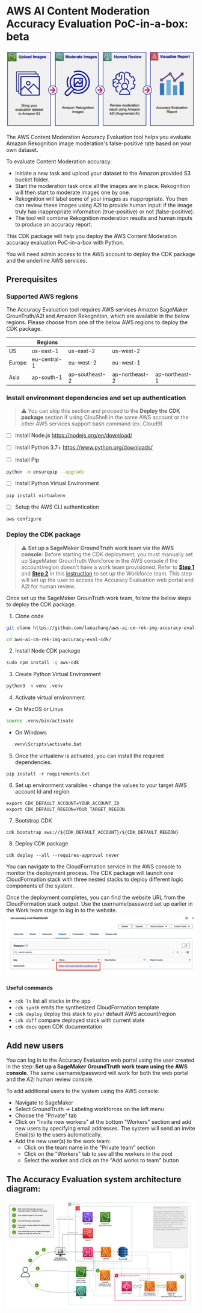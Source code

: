 # AWS AI Content Moderation Accuracy Evaluation PoC-in-a-box: beta

![workflow digram](static/flow_diagram.png)

The AWS Content Moderation Accuracy Evaluation tool helps you evaluate Amazon Rekognition image moderation's false-positive rate based on your own dataset. 

To evaluate Content Moderation accuracy:

* Initiate a new task and upload your dataset to the Amazon provided S3 bucket folder.
* Start the moderation task once all the images are in place. Rekognition will then start to moderate images one by one.
* Rekognition will label some of your images as inappropriate. You then can review these images using A2I to provide human input: if the image truly has inappropriate information (true-positive) or not (false-positive).
* The tool will combine Rekognition moderation results and human inputs to produce an accuracy report.

This CDK package will help you deploy the AWS Content Moderation accuracy evaluation PoC-in-a-box with Python.

You will need admin access to the AWS account to deploy the CDK package and the underline AWS services.


## Prerequisites
### Supported AWS regions
The Accuracy Evaluation tool requires AWS services Amazon SageMaker GrounTruth/A2I and Amazon Rekognition, which are available in the below regions. Please choose from one of the below AWS regions to deploy the CDK package.

| |Regions ||||
| ---------- | ---------- | ---------- | ---------- | ---------- |
| US | us-east-1 | us-east-2 | us-west-2 ||
| Europe | eu-central-1 | eu-west-2 | eu-west-1 ||
| Asia | ap-south-1 | ap-southeast-2 | ap-northeast-2 | ap-northeast-1 |


### Install environment dependencies and set up authentication
> :warning: You can skip this section and proceed to the **Deploy the CDK package** section if using ClouShell in the same AWS account or the other AWS services support bash command (ex. Cloud9)

- [ ] Install Node.js
https://nodejs.org/en/download/

- [ ] Install Python 3.7+
https://www.python.org/downloads/

- [ ] Install Pip
```sh
python -m ensurepip --upgrade
```

- [ ] Install Python Virtual Environment
```sh
pip install virtualenv
```

- [ ] Setup the AWS CLI authentication
```sh
aws configure                                                                     
 ```                      

### Deploy the CDK package
> :warning: **Set up a SageMaker GroundTruth work team via the AWS console**: 
Before starting the CDK deployment, you must manually set up SageMaker GrounTruth Workforce in the AWS console if the account/region doesn't have a work team provisioned.
Refer to [**Step 1**](https://catalog.us-east-1.prod.workshops.aws/workshops/1ece9ffd-4c24-4e66-b42a-0c0e13b0f668/en-US/content-moderation/01-image-moderation/02-image-moderation-with-a2i#step-1:-create-a-private-team-in-aws-console-(you-can-skip-this-step-if-you-already-have-a-private-work-team-in-the-region)) 
and [**Step 2**](https://catalog.us-east-1.prod.workshops.aws/workshops/1ece9ffd-4c24-4e66-b42a-0c0e13b0f668/en-US/content-moderation/01-image-moderation/02-image-moderation-with-a2i#step-2:-activate-a2i-user-account) 
in this [instruction](https://catalog.us-east-1.prod.workshops.aws/workshops/1ece9ffd-4c24-4e66-b42a-0c0e13b0f668/en-US/content-moderation/01-image-moderation/02-image-moderation-with-a2i) 
to set up the Workforce team. This step will set up the user to access the Accuracy Evaluation web portal and A2I for human review.

Once set up the SageMaker GrounTruth work team, follow the below steps to deploy the CDK package.

1. Clone code
```sh
git clone https://github.com/lanazhang/aws-ai-cm-rek-img-accuracy-eval-cdk.git
```
```sh
cd aws-ai-cm-rek-img-accuracy-eval-cdk/
```

2. Install Node CDK package
```sh
sudo npm install -g aws-cdk
```

3. Create Python Virtual Environment
```sh
python3 -m venv .venv
```

4. Activate virtual environment

  - On MacOS or Linux
  ```sh
  source .venv/bin/activate
  ```
  - On Windows
  ```sh
    .venv\Scripts\activate.bat                                        
```

5. Once the virtualenv is activated, you can install the required dependencies.

```
pip install -r requirements.txt
```

6. Set up environment varaibles - change the values to your target AWS account Id and region.
```
export CDK_DEFAULT_ACCOUNT=YOUR_ACCOUNT_ID
export CDK_DEFAULT_REGION=YOUR_TARGET_REGION
```

7. Bootstrap CDK
```
cdk bootstrap aws://${CDK_DEFAULT_ACCOUNT}/${CDK_DEFAULT_REGION}
```

8. Deploy CDK package
```
cdk deploy --all --requires-approval never
```

You can navigate to the CloudFormation service in the AWS console to monitor the deployment process. The CDK package will launch one CloudFormation stack with three nested stacks to deploy different logic components of the system. 

Once the deployment completes, you can find the website URL from the CloudFormation stack output. Use the username/password set up earlier in the Work team stage to log in to the website.
![CloudFormation stack output](static/cloudformation-output.png)

#### Useful commands

 * `cdk ls`          list all stacks in the app
 * `cdk synth`       emits the synthesized CloudFormation template
 * `cdk deploy`      deploy this stack to your default AWS account/region
 * `cdk diff`        compare deployed stack with current state
 * `cdk docs`        open CDK documentation


## Add new users
You can log in to the Accuracy Evaluation web portal using the user created in the step: **Set up a SageMaker GroundTruth work team using the AWS console**. The same username/password will work for both the web portal and the A2I human review console.

To add additional users to the system using the AWS console:
- Navigate to SageMaker
- Select GroundTruth -> Labeling workforces on the left menu
- Choose the "Private" tab
- Click on "Invite new workers" at the bottom "Workers" section and add new users by specifying email addresses. The system will send an invite Email(s) to the users automatically.
- Add the new user(s) to the work team:
  - Click on the team name in the "Private team" section
  - Click on the "Workers" tab to see all the workers in the pool
  - Select the worker and click on the "Add works to team" button

## The Accuracy Evaluation system architecture diagram:
![workflow digram](static/cm-accuray-eval-architecture.png)
